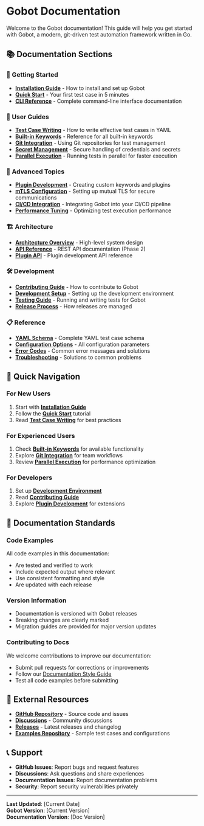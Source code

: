 # Gobot Documentation

Welcome to the Gobot documentation! This guide will help you get started with Gobot, a modern, git-driven test automation framework written in Go.

## 📚 Documentation Sections

### 🚀 Getting Started
- **[Installation Guide](installation.md)** - How to install and set up Gobot
- **[Quick Start](quickstart.md)** - Your first test case in 5 minutes
- **[CLI Reference](cli-reference.md)** - Complete command-line interface documentation

### 📖 User Guides
- **[Test Case Writing](test-cases.md)** - How to write effective test cases in YAML
- **[Built-in Keywords](keywords.md)** - Reference for all built-in keywords
- **[Git Integration](git-integration.md)** - Using Git repositories for test management
- **[Secret Management](secrets.md)** - Secure handling of credentials and secrets
- **[Parallel Execution](parallel.md)** - Running tests in parallel for faster execution

### 🔧 Advanced Topics
- **[Plugin Development](plugins.md)** - Creating custom keywords and plugins
- **[mTLS Configuration](mtls.md)** - Setting up mutual TLS for secure communications
- **[CI/CD Integration](ci-cd.md)** - Integrating Gobot into your CI/CD pipeline
- **[Performance Tuning](performance.md)** - Optimizing test execution performance

### 🏗️ Architecture
- **[Architecture Overview](architecture.md)** - High-level system design
- **[API Reference](api-reference.md)** - REST API documentation (Phase 2)
- **[Plugin API](plugin-api.md)** - Plugin development API reference

### 🛠️ Development
- **[Contributing Guide](../CONTRIBUTING.md)** - How to contribute to Gobot
- **[Development Setup](development.md)** - Setting up the development environment
- **[Testing Guide](testing.md)** - Running and writing tests for Gobot
- **[Release Process](releases.md)** - How releases are managed

### 📋 Reference
- **[YAML Schema](yaml-schema.md)** - Complete YAML test case schema
- **[Configuration Options](configuration.md)** - All configuration parameters
- **[Error Codes](error-codes.md)** - Common error messages and solutions
- **[Troubleshooting](troubleshooting.md)** - Solutions to common problems

## 🎯 Quick Navigation

### For New Users
1. Start with **[Installation Guide](installation.md)**
2. Follow the **[Quick Start](quickstart.md)** tutorial
3. Read **[Test Case Writing](test-cases.md)** for best practices

### For Experienced Users
1. Check **[Built-in Keywords](keywords.md)** for available functionality
2. Explore **[Git Integration](git-integration.md)** for team workflows
3. Review **[Parallel Execution](parallel.md)** for performance optimization

### For Developers
1. Set up **[Development Environment](development.md)**
2. Read **[Contributing Guide](../CONTRIBUTING.md)**
3. Explore **[Plugin Development](plugins.md)** for extensions

## 📝 Documentation Standards

### Code Examples
All code examples in this documentation:
- Are tested and verified to work
- Include expected output where relevant
- Use consistent formatting and style
- Are updated with each release

### Version Information
- Documentation is versioned with Gobot releases
- Breaking changes are clearly marked
- Migration guides are provided for major version updates

### Contributing to Docs
We welcome contributions to improve our documentation:
- Submit pull requests for corrections or improvements
- Follow our [Documentation Style Guide](style-guide.md)
- Test all code examples before submitting

## 🔗 External Resources

- **[GitHub Repository](https://github.com/your-org/gobot)** - Source code and issues
- **[Discussions](https://github.com/your-org/gobot/discussions)** - Community discussions
- **[Releases](https://github.com/your-org/gobot/releases)** - Latest releases and changelog
- **[Examples Repository](https://github.com/your-org/gobot-examples)** - Sample test cases and configurations

## 📞 Support

- **GitHub Issues**: Report bugs and request features
- **Discussions**: Ask questions and share experiences
- **Documentation Issues**: Report documentation problems
- **Security**: Report security vulnerabilities privately

---

**Last Updated**: [Current Date]  
**Gobot Version**: [Current Version]  
**Documentation Version**: [Doc Version] 